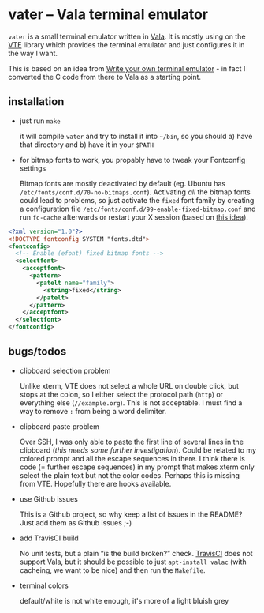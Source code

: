 vater – Vala terminal emulator
==============================

`vater` is a small terminal emulator written in [Vala].  It is mostly
using on the [VTE] library which provides the terminal emulator and
just configures it in the way I want.

This is based on an idea from [Write your own terminal emulator] - in
fact I converted the C code from there to Vala as a starting point.


installation
------------

* just run `make`

  it will compile `vater` and try to install it into `~/bin`, so you
  should a) have that directory and b) have it in your `$PATH`

* for bitmap fonts to work, you propably have to tweak your Fontconfig
  settings

  Bitmap fonts are mostly deactivated by default (eg. Ubuntu has
  `/etc/fonts/conf.d/70-no-bitmaps.conf`).  Activating *all* the
  bitmap fonts could lead to problems, so just activate the `fixed`
  font family by creating a configuration file
  `/etc/fonts/conf.d/99-enable-fixed-bitmap.conf` and run `fc-cache`
  afterwards or restart your X session (based on [this idea]).

```xml
<?xml version="1.0"?>
<!DOCTYPE fontconfig SYSTEM "fonts.dtd">
<fontconfig>
  <!-- Enable (efont) fixed bitmap fonts -->
  <selectfont>
    <acceptfont>
      <pattern>
        <patelt name="family">
          <string>fixed</string>
        </patelt>
      </pattern>
    </acceptfont>
  </selectfont>
</fontconfig>
```


bugs/todos
----------

* clipboard selection problem

  Unlike xterm, VTE does not select a whole URL on double click, but
  stops at the colon, so I either select the protocol path (`http`) or
  everything else (`//example.org`).  This is not acceptable.  I must
  find a way to remove `:` from being a word delimiter.

* clipboard paste problem

  Over SSH, I was only able to paste the first line of several lines
  in the clipboard (*this needs some further investigation*).  Could
  be related to my colored prompt and all the escape sequences in
  there.  I think there is code (= further escape sequences) in my
  prompt that makes xterm only select the plain text but not the color
  codes.  Perhaps this is missing from VTE.  Hopefully there are hooks
  available.

* use Github issues

  This is a Github project, so why keep a list of issues in the
  README?  Just add them as Github issues ;-)

* add TravisCI build

  No unit tests, but a plain “is the build broken?” check.  [TravisCI]
  does not support Vala, but it should be possible to just
  `apt-install valac` (with cacheing, we want to be nice) and then run
  the `Makefile`.

* terminal colors

  default/white is not white enough, it's more of a light bluish grey


[Vala]: https://wiki.gnome.org/Projects/Vala
[VTE]: https://wiki.gnome.org/Apps/Terminal/VTE
[Write your own terminal emulator]: https://vincent.bernat.im/en/blog/2017-write-own-terminal
[efont]: http://openlab.ring.gr.jp/efont/unicode/
[TravisCI]: https://travis-ci.org/
[this idea]: http://marklodato.github.io/2014/02/23/fixed-fonts.html
